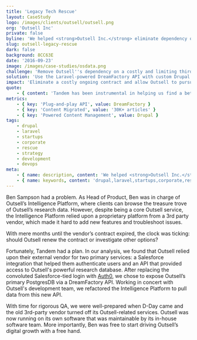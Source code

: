 ```yaml
---
title: 'Legacy Tech Rescue'
layout: CaseStudy
logo: /images/clients/outsell/outsell.png
org: 'Outsell Inc'
private: false
byline: 'We helped <strong>Outsell Inc.</strong> eliminate dependency on a third-party vendor by creating a new <strong>Laravel</strong>-powered API to feed an ecosystem of <strong>Drupal</strong> sites.'
slug: outsell-legacy-rescue
dark: false
background: 8CC63E
date: '2016-09-23'
image: /images/case-studies/osdata.png
challenge: 'Remove Outsell''s dependency on a costly and limiting third-party API.'
solution: 'Use the Laravel-powered DreamFactory API with custom Drupal modules to distribute data.'
impact: 'Eliminate a costly ongoing contract and allow Outsell to pursue new development directions with in-house resources.'
quote:
    - { content: 'Tandem has been instrumental in helping us find a better path forward with our technology.', author: 'Ben Sampson, Head of Product at Outsell Inc.' }
metrics:
    - { key: 'Plug-and-play API', value: DreamFactory }
    - { key: 'Content Migrated', value: '30K+ articles' }
    - { key: 'Powered Content Management', value: Drupal }
tags:
    - drupal
    - laravel
    - startups
    - corporate
    - rescue
    - strategy
    - development
    - devops
meta:
    - { name: description, content: 'We helped <strong>Outsell Inc.</strong> eliminate dependency on a third-party vendor by creating a new <strong>Laravel</strong>-powered API to feed an ecosystem of <strong>Drupal</strong> sites.' }
    - { name: keywords, content: 'drupal,laravel,startups,corporate,rescue,strategy,development,devops,' }
---
```


Ben Sampson had a problem. As Head of Product, Ben was in charge of Outsell’s Intelligence Platform, where clients can browse the treasure trove of Outsell’s research data. However, despite being a core Outsell service, the Intelligence Platform relied upon a proprietary platform from a 3rd party vendor, which made it hard to add new features and troubleshoot issues.

With mere months until the vendor’s contract expired, the clock was ticking: should Outsell renew the contract or investigate other options?

Fortunately, Tandem had a plan. In our analysis, we found that Outsell relied upon their external vendor for two primary services: a Salesforce integration that helped them authenticate users and an API that provided access to Outsell's powerful research database. After replacing the convoluted Salesforce-tied login with [Auth0](/work/outsell-auth0/), we chose to expose Outsell’s primary PostgresDB via a DreamFactory API. Working in concert with Outsell's development team, we refactored the Intelligence Platform to pull data from this new API.

With time for rigorous QA, we were well-prepared when D-Day came and the old 3rd-party vendor turned off its Outsell-related services. Outsell was now running on its own software that was maintainable by its in-house software team. More importantly, Ben was free to start driving Outsell’s digital growth with a free hand.
